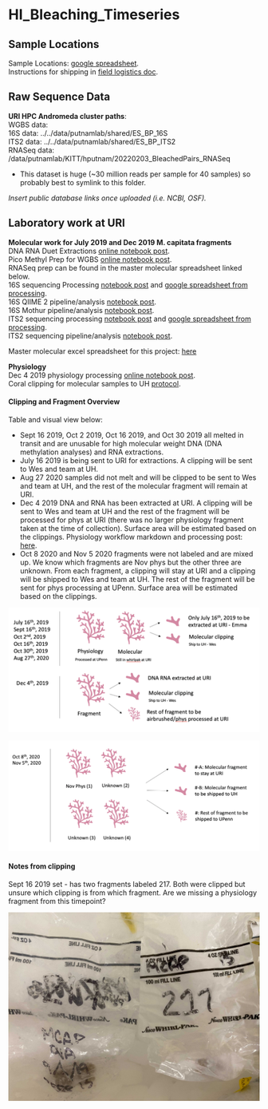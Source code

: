 # HI_Bleaching_Timeseries

## Sample Locations

Sample Locations: [google spreadsheet](https://docs.google.com/spreadsheets/d/1Dtp6X6xE38RKrcz8YBqZlXAAbSYH22mzXvN2c0AmYlE/edit#gid=0).  
Instructions for shipping in [field logistics doc](https://github.com/hputnam/HI_Bleaching_Timeseries/blob/main/admin/Field_logistics.md).  

## Raw Sequence Data

**URI HPC Andromeda cluster paths**:  
WGBS data:  
16S data: ../../data/putnamlab/shared/ES_BP_16S      
ITS2 data: ../../data/putnamlab/shared/ES_BP_ITS2      
RNASeq data: /data/putnamlab/KITT/hputnam/20220203_BleachedPairs_RNASeq  
- This dataset is huge (~30  million reads per sample for 40 samples) so probably best to symlink to this folder. 

*Insert public database links once uploaded (i.e. NCBI, OSF).*

## Laboratory work at URI

**Molecular work for July 2019 and Dec 2019 M. capitata fragments**  
DNA RNA Duet Extractions [online notebook post](https://emmastrand.github.io/EmmaStrand_Notebook/Kbay-Bleaching-2019-DNA-RNA-Extractions/).  
Pico Methyl Prep for WGBS [online notebook post](https://github.com/emmastrand/EmmaStrand_Notebook/blob/master/_posts/2021-05-18-KBay-Dec-July-2019-WGBS.md).  
RNASeq prep can be found in the master molecular spreadsheet linked below.    
16S sequencing Processing [notebook post](https://github.com/emmastrand/EmmaStrand_Notebook/blob/master/_posts/2021-11-09-KBay-Bleaching-Pairs-16S-Processing.md) and [google spreadsheet from processing](https://docs.google.com/spreadsheets/d/1hFIY0g74x_yjGrz7F8n_IFccVfC5TheEPZtd7_je3uI/edit#gid=1693868430).      
16S QIIME 2 pipeline/analysis [notebook post](https://github.com/emmastrand/EmmaStrand_Notebook/blob/master/_posts/2022-01-07-KBay-Pairs-16S-Analysis-Pipeline.md).  
16S Mothur pipeline/analysis [notebook post](https://github.com/emmastrand/EmmaStrand_Notebook/blob/master/_posts/2022-01-24-KBay-Bleached-Pairs-16S-Analysis-Mothur.md).   
ITS2 sequencing processing [notebook post](https://github.com/kevinhwong1/KevinHWong_Notebook/blob/master/_posts/2021-11-09-20211109-ITS2-KW-AH-ES-samples.md) and [google spreadsheet from processing](https://docs.google.com/spreadsheets/d/1Zs6nKV5QTHoSMigXAZXgNoiaDMglZ9uycr6kK0upcTU/edit#gid=1607182602).    
ITS2 sequencing pipeline/analysis [notebook post](https://github.com/emmastrand/EmmaStrand_Notebook/blob/master/_posts/2022-01-14-KBay-Bleaching-Pairs-ITS2-Analysis-Pipeline.md).  

Master molecular excel spreadsheet for this project: [here](https://github.com/hputnam/HI_Bleaching_Timeseries/blob/main/data/Molecular-labwork.xlsx)

**Physiology**  
Dec 4 2019 physiology processing [online notebook post](https://github.com/emmastrand/EmmaStrand_Notebook/blob/master/_posts/2021-03-15-KBay-Dec-4-Physiology.md).  
Coral clipping for molecular samples to UH [protocol](https://github.com/emmastrand/EmmaStrand_Notebook/blob/master/_posts/2021-03-08-KBay-Coral-Chipping-2021.md).

#### Clipping and Fragment Overview

Table and visual view below:  
- Sept 16 2019, Oct 2 2019, Oct 16 2019, and Oct 30 2019 all melted in transit and are unusable for high molecular weight DNA (DNA methylation analyses) and RNA extractions.  
- July 16 2019 is being sent to URI for extractions. A clipping will be sent to Wes and team at UH.  
- Aug 27 2020 samples did not melt and will be clipped to be sent to Wes and team at UH, and the rest of the molecular fragment will remain at URI.  
- Dec 4 2019 DNA and RNA has been extracted at URI. A clipping will be sent to Wes and team at UH and the rest of the fragment will be processed for phys at URI (there was no larger physiology fragment taken at the time of collection). Surface area will be estimated based on the clippings. Physiology workflow markdown and processing post: [here](https://github.com/emmastrand/EmmaStrand_Notebook/blob/master/_posts/2021-03-15-KBay-Dec-4-Physiology.md).    
- Oct 8 2020 and Nov 5 2020 fragments were not labeled and are mixed up. We know which fragments are Nov phys but the other three are unknown. From each fragment, a clipping will stay at URI and a clipping will be shipped to Wes and team at UH. The rest of the fragment will be sent for phys processing at UPenn. Surface area will be estimated based on the clippings.  

![plan](https://github.com/emmastrand/EmmaStrand_Notebook/blob/master/images/kbayplan1.png?raw=true)

![plan2](https://github.com/emmastrand/EmmaStrand_Notebook/blob/master/images/kbayplan2.png?raw=true)

#### Notes from clipping

Sept 16 2019 set - has two fragments labeled 217. Both were clipped but unsure which clipping is from which fragment. Are we missing a physiology fragment from this timepoint?

![217](https://github.com/emmastrand/EmmaStrand_Notebook/blob/master/images/kbay-217.jpg?raw=true)
